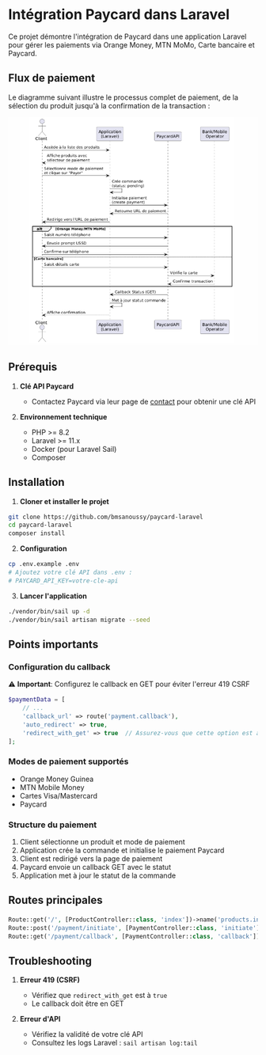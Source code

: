 # Intégration Paycard dans Laravel

Ce projet démontre l'intégration de Paycard dans une application Laravel pour gérer les paiements via Orange Money, MTN MoMo, Carte bancaire et Paycard.

## Flux de paiement

Le diagramme suivant illustre le processus complet de paiement, de la sélection du produit jusqu'à la confirmation de la transaction :

![Diagramme de séquence du paiement](docs/sequence-diagram.png)

## Prérequis

1. **Clé API Paycard**
   - Contactez Paycard via leur page de [contact](https://paycard.co/contact) pour obtenir une clé API

2. **Environnement technique**
   - PHP >= 8.2
   - Laravel >= 11.x
   - Docker (pour Laravel Sail)
   - Composer

## Installation

1. **Cloner et installer le projet**
```bash
git clone https://github.com/bmsanoussy/paycard-laravel
cd paycard-laravel
composer install
```

2. **Configuration**
```bash
cp .env.example .env
# Ajoutez votre clé API dans .env :
# PAYCARD_API_KEY=votre-cle-api
```

3. **Lancer l'application**
```bash
./vendor/bin/sail up -d
./vendor/bin/sail artisan migrate --seed
```

## Points importants

### Configuration du callback

⚠️ **Important**: Configurez le callback en GET pour éviter l'erreur 419 CSRF
```php
$paymentData = [
    // ...
    'callback_url' => route('payment.callback'),
    'auto_redirect' => true,
    'redirect_with_get' => true  // Assurez-vous que cette option est à true
];
```

### Modes de paiement supportés
- Orange Money Guinea
- MTN Mobile Money
- Cartes Visa/Mastercard
- Paycard

### Structure du paiement
1. Client sélectionne un produit et mode de paiement
2. Application crée la commande et initialise le paiement Paycard
3. Client est redirigé vers la page de paiement
4. Paycard envoie un callback GET avec le statut
5. Application met à jour le statut de la commande

## Routes principales
```php
Route::get('/', [ProductController::class, 'index'])->name('products.index');
Route::post('/payment/initiate', [PaymentController::class, 'initiate'])->name('payment.initiate');
Route::get('/payment/callback', [PaymentController::class, 'callback'])->name('payment.callback');
```

## Troubleshooting

1. **Erreur 419 (CSRF)**
   - Vérifiez que `redirect_with_get` est à `true`
   - Le callback doit être en GET

2. **Erreur d'API**
   - Vérifiez la validité de votre clé API
   - Consultez les logs Laravel : `sail artisan log:tail`